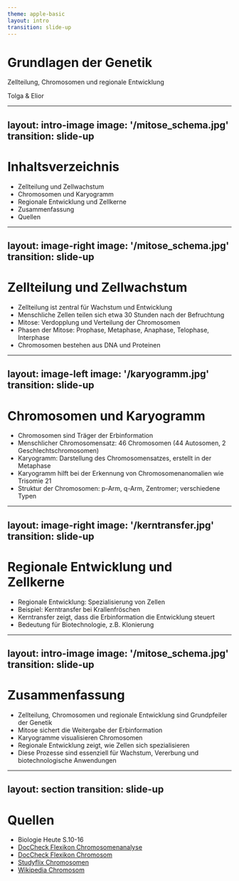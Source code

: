 ```yaml
---
theme: apple-basic
layout: intro
transition: slide-up
---
```


# Grundlagen der Genetik
Zellteilung, Chromosomen und regionale Entwicklung

<div class="absolute bottom-10">
    <span class="font-700">
        Tolga & Elior
    </span>
</div>

---
layout: intro-image
image: '/mitose_schema.jpg'
transition: slide-up
---

# Inhaltsverzeichnis

* Zellteilung und Zellwachstum
* Chromosomen und Karyogramm
* Regionale Entwicklung und Zellkerne
* Zusammenfassung
* Quellen

---
layout: image-right
image: '/mitose_schema.jpg'
transition: slide-up
---

# Zellteilung und Zellwachstum

* Zellteilung ist zentral für Wachstum und Entwicklung
* Menschliche Zellen teilen sich etwa 30 Stunden nach der Befruchtung
* Mitose: Verdopplung und Verteilung der Chromosomen
* Phasen der Mitose: Prophase, Metaphase, Anaphase, Telophase, Interphase
* Chromosomen bestehen aus DNA und Proteinen

---
layout: image-left
image: '/karyogramm.jpg'
transition: slide-up
---

# Chromosomen und Karyogramm

* Chromosomen sind Träger der Erbinformation
* Menschlicher Chromosomensatz: 46 Chromosomen (44 Autosomen, 2 Geschlechtschromosomen)
* Karyogramm: Darstellung des Chromosomensatzes, erstellt in der Metaphase
* Karyogramm hilft bei der Erkennung von Chromosomenanomalien wie Trisomie 21
* Struktur der Chromosomen: p-Arm, q-Arm, Zentromer; verschiedene Typen

---
layout: image-right
image: '/kerntransfer.jpg'
transition: slide-up
---

# Regionale Entwicklung und Zellkerne

* Regionale Entwicklung: Spezialisierung von Zellen
* Beispiel: Kerntransfer bei Krallenfröschen
* Kerntransfer zeigt, dass die Erbinformation die Entwicklung steuert
* Bedeutung für Biotechnologie, z.B. Klonierung

---
layout: intro-image
image: '/mitose_schema.jpg'
transition: slide-up
---

# Zusammenfassung

* Zellteilung, Chromosomen und regionale Entwicklung sind Grundpfeiler der Genetik
* Mitose sichert die Weitergabe der Erbinformation
* Karyogramme visualisieren Chromosomen
* Regionale Entwicklung zeigt, wie Zellen sich spezialisieren
* Diese Prozesse sind essenziell für Wachstum, Vererbung und biotechnologische Anwendungen

---
layout: section
transition: slide-up
---

# Quellen

* Biologie Heute S.10-16
* [DocCheck Flexikon Chromosomenanalyse](https://flexikon.doccheck.com/de/Chromosomenanalyse)
* [DocCheck Flexikon Chromosom](https://flexikon.doccheck.com/de/Chromosom)
* [Studyflix Chromosomen](https://studyflix.de/biologie/chromosomen-1590)
* [Wikipedia Chromosom](https://de.wikipedia.org/wiki/Chromosom)
